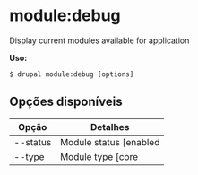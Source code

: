 # module:debug
Display current modules available for application

**Uso:**
```
$ drupal module:debug [options]
```

## Opções disponíveis
Opção | Detalhes
-------|-------------
--status | Module status [enabled|disabled]
--type | Module type [core|no-core]
